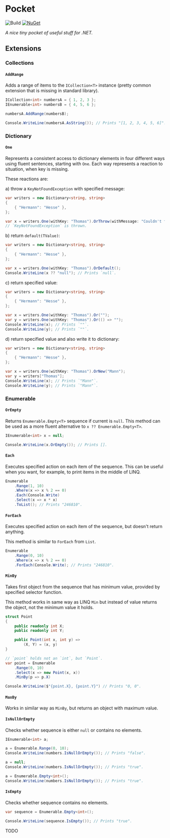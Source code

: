 # Pocket

![Build](https://github.com/JoshuaLight/pocket.net/workflows/Build/badge.svg)
[![NuGet](https://img.shields.io/nuget/v/Pocket.svg)](https://www.nuget.org/packages/Pocket)

_A nice tiny pocket of useful stuff for .NET._

## Extensions

### Collections

#### `AddRange`

Adds a range of items to the `ICollection<T>` instance (pretty common extension that is missing in standard library).

```cs
ICollection<int> numbersA = { 1, 2, 3 };
IEnumerable<int> numbersB = { 4, 5, 6 };

numbersA.AddRange(numbersB);

Console.WriteLine(numbersA.AsString()); // Prints "[1, 2, 3, 4, 5, 6]".
```

### Dictionary

#### `One`

Represents a consistent access to dictionary elements in four different ways using fluent sentences, starting with `One`. Each way represents a reaction to situation, when key is missing.

These reactions are:

a) throw a `KeyNotFoundException` with specified message:
```cs
var writers = new Dictionary<string, string>
{
    { "Hermann": "Hesse" },
};

var x = writers.One(withKey: "Thomas").OrThrow(withMessage: "Couldn't find `Thomas`.");
// `KeyNotFoundException` is thrown.
```

b) return `default(TValue)`:
```cs
var writers = new Dictionary<string, string>
{
    { "Hermann": "Hesse" },
};

var x = writers.One(withKey: "Thomas").OrDefault();
Console.WriteLine(x ?? "null"); // Prints `null`.
```

c) return specified value:
```cs
var writers = new Dictionary<string, string>
{
    { "Hermann": "Hesse" },
};

var x = writers.One(withKey: "Thomas").Or("");
var y = writers.One(withKey: "Thomas").Or(() => "");
Console.WriteLine(x); // Prints `""`.
Console.WriteLine(y); // Prints `""`.
```

d) return specified value and also write it to dictionary:
```cs
var writers = new Dictionary<string, string>
{
    { "Hermann": "Hesse" },
};

var x = writers.One(withKey: "Thomas").OrNew("Mann");
var y = writers["Thomas"];
Console.WriteLine(x); // Prints `"Mann"`.
Console.WriteLine(y); // Prints `"Mann"`.
```

### Enumerable

#### `OrEmpty`

Returns `Enumerable.Empty<T>` sequence if current is `null`. This method can be used
as a more fluent alternative to `x ?? Enumerable.Empty<T>`.

```cs
IEnumerable<int> x = null;

Console.WriteLine(x.OrEmpty()); // Prints [].
```

#### `Each`

Executes specified action on each item of the sequence. This can be useful when you want,
for example, to print items in the middle of LINQ.

``` cs
Enumerable
    .Range(1, 10)
    .Where(x => x % 2 == 0)
    .Each(Console.Write)
    .Select(x => x * x)
    .ToList(); // Prints "246810".
```

#### `ForEach`

Executes specified action on each item of the sequence, but doesn't return anything.

This method is similar to `ForEach` from `List`.

``` cs
Enumerable
    .Range(0, 10)
    .Where(x => x % 2 == 0)
    .ForEach(Console.Write); // Prints "246810".
```

#### `MinBy`

Takes first object from the sequence that has minimum value, provided by specified selector function.

This method works in same way as LINQ `Min` but instead of value returns the object, not the minimum value it holds.

``` cs
struct Point
{
    public readonly int X;
    public readonly int Y;

    public Point(int x, int y) =>
        (X, Y) = (x, y)
}

// `point` holds not an `int`, but `Point`.
var point = Enumerable
    .Range(0, 10)
    .Select(x => new Point(x, x))
    .MinBy(p => p.X)

Console.WriteLine($"{point.X}, {point.Y}") // Prints "0, 0".
```

#### `MaxBy`

Works in similar way as `MinBy`, but returns an object with maximum value.

#### `IsNullOrEmpty`

Checks whether sequence is either `null` or contains no elements.

``` cs
IEnumerable<int> a;

a = Enumerable.Range(0, 10);
Console.WriteLine(numbers.IsNullOrEmpty()); // Prints "false".

a = null;
Console.WriteLine(numbers.IsNullOrEmpty()); // Prints "true".

a = Enumerable.Empty<int>();
Console.WriteLine(numbers.IsNullOrEmpty()); // Prints "true".
```

#### `IsEmpty`

Checks whether sequence contains no elements.

``` cs
var sequence = Enumerable.Empty<int>();

Console.WriteLine(sequence.IsEmpty()); // Prints "true".
```

TODO

